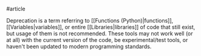#article

Deprecation is a term referring to [[Functions (Python)|functions]], [[Variables|variables]], or entire [[Libraries|libraries]] of code that still exist, but usage of them is not recommended. These tools may not work well (or at all) with the current version of the code, be experimental/test tools, or haven't been updated to modern programming standards.